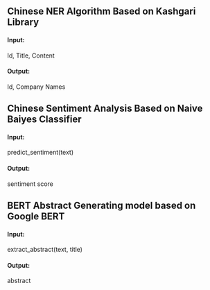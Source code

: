 ## Chinese NER Algorithm Based on Kashgari Library

#### Input: 
  Id, Title, Content

#### Output: 
  Id, Company Names

## Chinese Sentiment Analysis Based on Naive Baiyes Classifier

#### Input:
  predict_sentiment(text)
#### Output:
  sentiment score

## BERT Abstract Generating model based on Google BERT 

#### Input:
  extract_abstract(text, title)
#### Output:
  abstract
